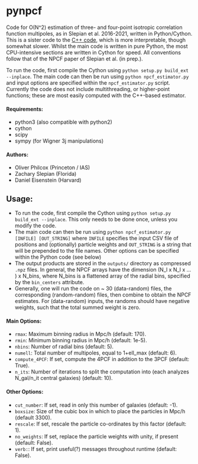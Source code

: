 # pynpcf

Code for O(N^2) estimation of three- and four-point isotropic correlation function multipoles, as in Slepian et al. 2016-2021, written in Python/Cython. This is a sister code to the [C++ code](https://github.com/oliverphilcox/NPCF-Estimator), which is more interpretable, though somewhat slower. Whilst the main code is written in pure Python, the most CPU-intensive sections are written in Cython for speed. All conventions follow that of the NPCF paper of Slepian et al. (in prep.).

To run the code, first compile the Cython using ```python setup.py build_ext --inplace```. The main code can then be run using ```python npcf_estimator.py``` and input options are specified within the ```npcf_estimator.py``` script. Currently the code does not include multithreading, or higher-point functions; these are most easily computed with the C++-based estimator.

#### Requirements:
- python3 (also compatible with python2)
- cython
- scipy
- sympy (for Wigner 3j manipulations)

#### Authors:
- Oliver Philcox (Princeton / IAS)
- Zachary Slepian (Florida)
- Daniel Eisenstein (Harvard)

## Usage:
- To run the code, first compile the Cython using ```python setup.py build_ext --inplace```. This only needs to be done once, unless you modify the code.
- The main code can then be run using ```python npcf_estimator.py [INFILE] [OUT_STRING]``` where ```INFILE``` specifies the input CSV file of positions and (optionally) particle weights and ```OUT_STRING``` is a string that will be prepended to the file names. Other options can be specified within the Python code (see below)
- The output products are stored in the ```outputs/``` directory as compressed ```.npz``` files. In general, the NPCF arrays have the dimension (N_l x N_l x ... ) x N_bins, where N_bins is a flattened array of the radial bins, specified by the ```bin_centers``` attribute.
- Generally, one will run the code on ~ 30 (data-random) files, the corresponding (random-random) files, then combine to obtain the NPCF estimates. For (data-random) inputs, the randoms should have negative weights, such that the total summed weight is zero.

#### Main Options:
- ```rmax```: Maximum binning radius in Mpc/h (default: 170).
- ```rmin```: Minimum binning radius in Mpc/h (default: 1e-5).
- ```nbins```: Number of radial bins (default: 5).
- ```numell```: Total number of multipoles, equal to 1+ell_max (default: 6).
- ```compute_4PCF```: If set, compute the 4PCF in addition to the 3PCF (default: True).
- ```n_its```: Number of iterations to split the computation into (each analyzes N_gal/n_it central galaxies) (default: 10).

#### Other Options:
- ```cut_number```: If set, read in only this number of galaxies (default: -1).
- ```boxsize```: Size of the cubic box in which to place the particles in Mpc/h (default 3300).
- ```rescale```: If set, rescale the particle co-ordinates by this factor (default: 1).
- ```no_weights```: If set, replace the particle weights with unity, if present (default: False).
- ```verb:```: If set, print useful(?) messages throughout runtime (default: False).
